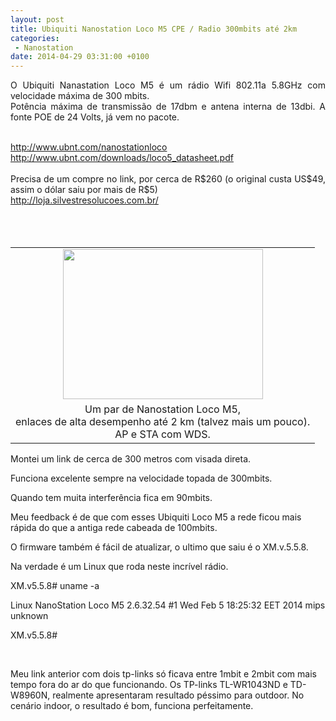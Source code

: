 ```yaml
---
layout: post
title: Ubiquiti Nanostation Loco M5 CPE / Radio 300mbits até 2km 
categories:
 - Nanostation
date: 2014-04-29 03:31:00 +0100
---
```


<div class="separator" style="clear: both; text-align: justify;">
O Ubiquiti Nanastation Loco M5 é um rádio Wifi 802.11a 5.8GHz com velocidade máxima de 300 mbits.</div>

<div class="separator" style="clear: both; text-align: justify;">
Potência máxima de transmissão de 17dbm e antena interna de 13dbi. A fonte POE de 24 Volts, já vem no pacote.</div>

<a name="more"></a>  

<div class="separator" style="clear: both; text-align: justify;">
<br/></div>

<div class="separator" style="clear: both; text-align: justify;">
<a href="http://www.ubnt.com/nanostationloco">http://www.ubnt.com/nanostationloco</a></div>

<div class="separator" style="clear: both; text-align: justify;">
<a href="http://www.ubnt.com/downloads/loco5_datasheet.pdf">http://www.ubnt.com/downloads/loco5_datasheet.pdf</a></div>

<div class="separator" style="clear: both; text-align: justify;">
<br/></div>

<div class="separator" style="clear: both; text-align: justify;">
Precisa de um compre no link, por cerca de R$260 (o original custa US$49, assim o dólar saiu por mais de R$5)&nbsp;</div>

<div class="separator" style="clear: both; text-align: justify;">
<a href="http://loja.silvestresolucoes.com.br/">http://loja.silvestresolucoes.com.br/</a></div>

<div class="separator" style="clear: both; text-align: justify;">
<br/></div>

<div class="separator" style="clear: both; text-align: justify;">
<br/></div>

<div class="separator" style="clear: both; text-align: justify;">
<br/></div>

<table align="center" cellpadding="0" cellspacing="0" class="tr-caption-container" style="margin-left: auto; margin-right: auto; text-align: center;"><tbody>
<tr><td style="text-align: center;"><a href="http://2.bp.blogspot.com/-6EIU5rsKwdQ/U18KtSclb7I/AAAAAAAAqO0/uQJx8CRiJH4/s1600/IMG_20140422_192935.jpg" imageanchor="1" style="margin-left: auto; margin-right: auto;"><img border="0" height="240" src="http://2.bp.blogspot.com/-6EIU5rsKwdQ/U18KtSclb7I/AAAAAAAAqO0/uQJx8CRiJH4/s1600/IMG_20140422_192935.jpg" width="320"/></a></td></tr>
<tr><td class="tr-caption" style="text-align: center;">Um par de Nanostation Loco M5,<br/>
enlaces de alta desempenho até 2 km (talvez mais um pouco).<br/>
AP e STA com WDS.</td></tr>
</tbody></table>

Montei um link de cerca de 300 metros com visada direta.  

Funciona excelente sempre na velocidade topada de 300mbits.  

Quando tem muita interferência fica em 90mbits.  

Meu feedback é de que com esses Ubiquiti Loco M5 a rede ficou mais rápida do que a antiga rede cabeada de 100mbits.  

  

O firmware também é fácil de atualizar, o ultimo que saiu é o XM.v.5.5.8.  

Na verdade é um Linux que roda neste incrível rádio.  

XM.v5.5.8# uname -a  

Linux NanoStation Loco M5 2.6.32.54 #1 Wed Feb 5 18:25:32 EET 2014 mips unknown  

XM.v5.5.8#  

<div>
<br/></div>

  

  

Meu link anterior com dois tp-links só ficava entre 1mbit e 2mbit com mais tempo fora do ar do que funcionando. Os TP-links TL-WR1043ND e&nbsp;TD-W8960N, realmente apresentaram resultado péssimo para outdoor. No cenário indoor, o resultado é bom, funciona perfeitamente.  

  

  